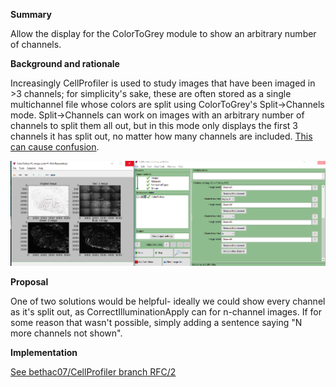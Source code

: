 **Summary**

Allow the display for the ColorToGrey module to show an arbitrary number of channels.  

**Background and rationale**

Increasingly CellProfiler is used to study images that have been imaged in >3 channels; for simplicity's sake, these are often stored as a single multichannel file whose colors are split using ColorToGrey's Split->Channels mode.  Split->Channels can work on images with an arbitrary number of channels to split them all out, but in this mode only displays the first 3 channels it has split out, no matter how many channels are included.  [This can cause confusion](http://forum.cellprofiler.org/t/can-you-use-cellprofiler-to-analyze-whole-tissue-samples-6-color-images/4711/5?u=bcimini).

![ColorToGrey's output splitting a 6 channel image](images/ColorToGreyScreenshot.png)


**Proposal**

One of two solutions would be helpful- ideally we could show every channel as it's split out, as CorrectIlluminationApply can for n-channel images.  If for some reason that wasn't possible, simply adding a sentence saying "N more channels not shown".  

**Implementation**

[See bethac07/CellProfiler branch RFC/2](https://github.com/bethac07/CellProfiler/blob/RFC/2/cellprofiler/modules/colortogray.py)
